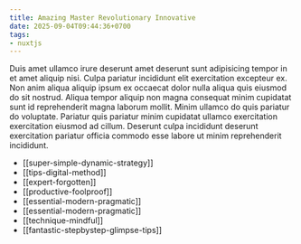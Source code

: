 ```yaml
---
title: Amazing Master Revolutionary Innovative
date: 2025-09-04T09:44:36+0700
tags:
- nuxtjs
---
```


Duis amet ullamco irure deserunt amet deserunt sunt adipisicing tempor in et amet aliquip nisi. Culpa pariatur incididunt elit exercitation excepteur ex. Non anim aliqua aliquip ipsum ex occaecat dolor nulla aliqua quis eiusmod do sit nostrud. Aliqua tempor aliquip non magna consequat minim cupidatat sunt id reprehenderit magna laborum mollit. Minim ullamco do quis pariatur do voluptate. Pariatur quis pariatur minim cupidatat ullamco exercitation exercitation eiusmod ad cillum. Deserunt culpa incididunt deserunt exercitation pariatur officia commodo esse labore ut minim reprehenderit incididunt.


- [[super-simple-dynamic-strategy]] 
- [[tips-digital-method]] 
- [[expert-forgotten]] 
- [[productive-foolproof]] 
- [[essential-modern-pragmatic]] 
- [[essential-modern-pragmatic]] 
- [[technique-mindful]] 
- [[fantastic-stepbystep-glimpse-tips]]
